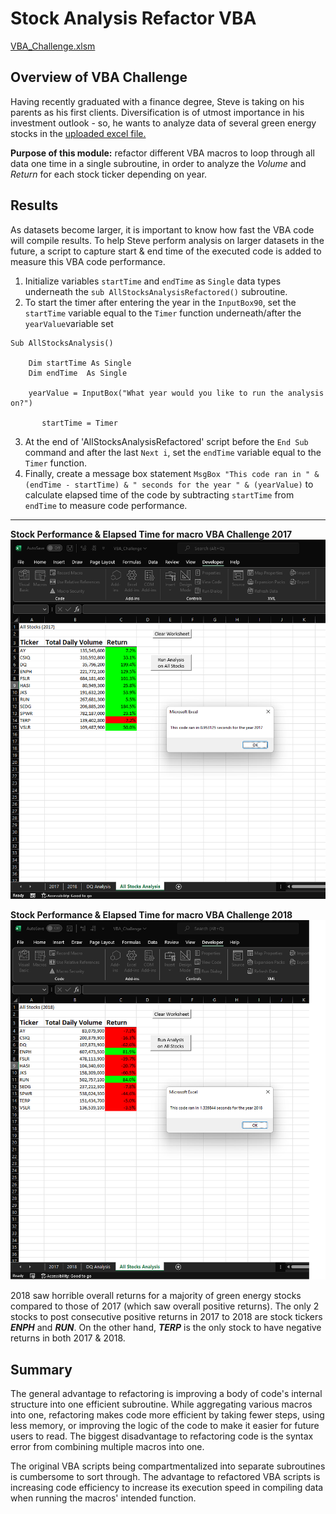 # **Stock Analysis Refactor VBA**
[VBA_Challenge.xlsm](https://github.com/vzhang90/stock-analysis/blob/main/VBA_Challenge.xlsm)

## Overview of VBA Challenge
Having recently graduated with a finance degree, Steve is taking on his parents as his first clients. Diversification is of utmost importance in his investment outlook - so, he wants to analyze data of several green energy stocks in the [uploaded excel file.](https://github.com/vzhang90/stock-analysis/blob/main/VBA_Challenge.xlsm) 

**Purpose of this module:** refactor different VBA macros to loop through all data one time in a single subroutine, in order to analyze the *Volume* and *Return* for each stock ticker depending on year.
 
## Results
As datasets become larger, it is important to know how fast the VBA code will compile results. To help Steve perform analysis on larger datasets in the future, a script to capture start & end time of the executed code is added to measure this VBA code performance. 
1) Initialize variables `startTime` and `endTime` as `Single` data types underneath the `sub AllStocksAnalysisRefactored()` subroutine. 
2) To start the timer after entering the year in the `InputBox90`, set the `startTime` variable equal to the `Timer` function underneath/after the `yearValue`variable set  
```
Sub AllStocksAnalysis()

    Dim startTime As Single
    Dim endTime  As Single

    yearValue = InputBox("What year would you like to run the analysis on?")

       startTime = Timer
```             
3) At the end of 'AllStocksAnalysisRefactored' script before the `End Sub` command and after the last `Next i`, set the `endTime` variable equal to the `Timer` function. 
4) Finally, create a message box statement `MsgBox "This code ran in " & (endTime - startTime) & " seconds for the year " & (yearValue)` to calculate elapsed time of the code by subtracting `startTime` from `endTime` to measure code performance.  
---
**Stock Performance & Elapsed Time for macro VBA Challenge 2017**
![VBA_Challenge_2017](https://github.com/vzhang90/stock-analysis/blob/main/VBA_Challenge_2017.png)  
  
**Stock Performance & Elapsed Time for macro VBA Challenge 2018**
![VBA_Challenge_2018](https://github.com/vzhang90/stock-analysis/blob/main/VBA_Challenge_2018.png)
  
2018 saw horrible overall returns for a majority of green energy stocks compared to those of 2017 (which saw overall positive returns). The only 2 stocks to post consecutive positive returns in 2017 to 2018 are stock tickers ***ENPH*** and ***RUN***. On the other hand, ***TERP*** is the only stock to have negative returns in both 2017 & 2018.


## Summary
The general advantage to refactoring is improving a body of code's internal structure into one efficient subroutine. While aggregating various macros into one, refactoring makes code more efficient by taking fewer steps, using less memory, or improving the logic of the code to make it easier for future users to read. The biggest disadvantage to refactoring code is the syntax error from combining multiple macros into one. 

The original VBA scripts being compartmentalized into separate subroutines is cumbersome to sort through. The advantage to refactored VBA scripts is increasing code efficiency to increase its execution speed in compiling data when running the macros' intended function.
